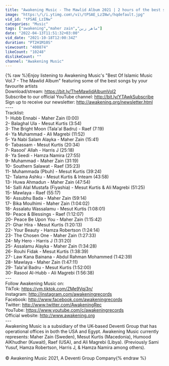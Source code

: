 ```yaml
---
title: "Awakening Music - The Mawlid Album 2021 | 2 hours of the best songs about Prophet Muhammad ﷺ"
image: "https:\/\/i.ytimg.com\/vi\/tPSAE_LzINw\/hqdefault.jpg"
vid_id: "tPSAE_LzINw"
categories: "Music"
tags: ["awakening","maher zain","ماهر زين"]
date: "2022-04-13T11:51:32+03:00"
vid_date: "2021-10-18T12:00:34Z"
duration: "PT2H1M10S"
viewcount: "408874"
likeCount: "10248"
dislikeCount: ""
channel: "Awakening Music"
---
```

{% raw %}Enjoy listening to Awakening Music's &quot;Best Of Islamic Music Vol.7 - The Mawlid Album&quot; featuring some of the best songs by your favourite artists<br />Download/stream: <a rel="nofollow" target="blank" href="https://bit.ly/TheMawlidAlbumVol2">https://bit.ly/TheMawlidAlbumVol2</a><br />Subscribe to our official YouTube channel: <a rel="nofollow" target="blank" href="http://bit.ly/YTAwkSubscribe">http://bit.ly/YTAwkSubscribe</a><br />Sign up to receive our newsletter:  <a rel="nofollow" target="blank" href="http://awakening.org/newsletter.html">http://awakening.org/newsletter.html</a><br />----<br />Tracklist:<br />1- Hubb Ennabi - Maher Zain (0:00)<br />2- Balaghal Ula - Mesut Kurtis (3:54)<br />3- The Bright Moon (Tala'al Badru) - Raef (7:19)<br />4- Ya Muhammad - Ali Magrebi (11:52)<br />5- Ya Nabi Salam Alayka - Maher Zain (15:41)<br />6- Tabassam - Mesut Kurtis (20:34)<br />7- Rasool' Allah - Harris J (25:18)<br />8- Ya Seedi - Hamza Namira (27:55)<br />9- Muhammad - Maher Zain (31:19)<br />10- Southern Salawat - Raef (35:23)<br />11- Muhammada (Pbuh) - Mesut Kurtis (39:24)<br />12- Talama Ashku - Mesut Kurtis &amp; Inteam (43:58)<br />13- Huwa Ahmadun - Maher Zain (47:54)<br />14- Salli Alal Mustafa (Fiyashia) - Mesut Kurtis &amp; Ali Magrebi  (51:25)<br />15- Mawlaya - Raef (55:17)<br />16- Assubhu Bada - Maher Zain (59:14)<br />17- Bika Moulhimi - Maher Zain (1:04:02)<br />18- Assalatu Wassalamu - Mesut Kurtis (1:08:01)<br />19- Peace &amp; Blessings - Raef (1:12:07)<br />20- Peace Be Upon You - Maher Zain (1:15:42)<br />21- Ghar Hira - Mesut Kurtis (1:20:13)<br />22- Your Beauty - Hamza Robertson (1:24:14) <br />23- The Chosen One - Maher Zain (1:27:33)<br />24- My Hero - Harris J (1:31:20)<br />25- Assalamu Alayka - Maher Zain (1:34:28)<br />26- Rouhi Fidak - Mesut Kurtis (1:38:39)<br />27- Law Kana Bainana - Abdul Rahman Mohammed (1:42:39)<br />28- Mawlaya - Maher Zain (1:47:11)<br />29- Tala'al Badru - Mesut Kurtis (1:52:00)<br />30- Rasool Al-Hubb - Ali Magrebi (1:56:38)<br />---<br />Follow Awakening Music on:<br />TikTok: <a rel="nofollow" target="blank" href="https://vm.tiktok.com/ZMe9Vqj3n/">https://vm.tiktok.com/ZMe9Vqj3n/</a> <br />Instagram: <a rel="nofollow" target="blank" href="http://instagram.com/awakeningrecords">http://instagram.com/awakeningrecords</a><br />Facebook: <a rel="nofollow" target="blank" href="http://www.facebook.com/awakeningrecords">http://www.facebook.com/awakeningrecords</a><br />Twitter: <a rel="nofollow" target="blank" href="http://www.twitter.com/AwakeningRec">http://www.twitter.com/AwakeningRec</a><br />YouTube: <a rel="nofollow" target="blank" href="https://www.youtube.com/c/awakeningrecords">https://www.youtube.com/c/awakeningrecords</a><br />Official website: <a rel="nofollow" target="blank" href="http://www.awakening.org">http://www.awakening.org</a><br />---<br />Awakening Music is a subsidiary of the UK-based Deventi Group that has operational offices in both the USA and Egypt. Awakening Music currently represents: Maher Zain (Sweden), Mesut Kurtis (Macedonia), Humood AlKhudher (Kuwait), Raef (USA), and Ali Magrebi (Libya). (Previously Sami Yusuf, Hamza Robertson, Harris J, &amp; Hamza Namira among others). <br /><br />© Awakening Music 2021, A Deventi Group Company{% endraw %}
